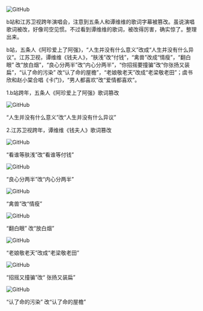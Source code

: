 ![GitHub](https://chinadigitaltimes.net/chinese/files/2021/01/post-660964-5feef1cc683f7.)

b站和江苏卫视跨年演唱会，注意到五条人和谭维维的歌词字幕被篡改。虽说演唱歌词被改，好像司空见惯。不过看到谭维维的歌词，被改得厉害，确实惊了。整理出来。

b站，五条人《阿珍爱上了阿强》，“人生并没有什么意义”改成“人生并没有什么异议”。江苏卫视，谭维维《钱夫人》，“肤浅”改“付钱”，“禽兽”改成“情瘦”，“翻白眼” 改“放白烟”，“良心分两半”改“内心分两半”，“你招摇要撞骗”改“你张扬又装扁”，“认了命的污染” 改“认了命的屋檐”，“老娘敬老天”改成“老梁敬老田”；虞书欣和赵小棠合唱《卡门》，“男人都喜欢”改“爱情都喜欢”。



1.b站跨年，五条人《阿珍爱上了阿强》歌词篡改

![GitHub](https://chinadigitaltimes.net/chinese/files/2021/01/post-660964-5feef1ce4f57c.)

“人生并没有什么意义”改“人生并没有什么异议”

2.江苏卫视跨年，谭维维《钱夫人》歌词篡改

![GitHub](https://chinadigitaltimes.net/chinese/files/2021/01/post-660964-5feef1cfe2b42.)

“看谁等肤浅”改“看谁等付钱”

![GitHub](https://chinadigitaltimes.net/chinese/files/2021/01/post-660964-5feef1d1c60da.)

“良心分两半”改“内心分两半”

![GitHub](https://chinadigitaltimes.net/chinese/files/2021/01/post-660964-5feef1d3a668c.)

“禽兽”改“情瘦”

![GitHub](https://chinadigitaltimes.net/chinese/files/2021/01/post-660964-5feef1d59bd64.)

“翻白眼” 改“放白烟”

![GitHub](https://chinadigitaltimes.net/chinese/files/2021/01/post-660964-5feef1d7d3ba3.)

“老娘敬老天”改成“老梁敬老田”

![GitHub](https://chinadigitaltimes.net/chinese/files/2021/01/post-660964-5feef1cc683f7.)

“招摇又撞骗”改“ 张扬又装扁”

![GitHub](https://chinadigitaltimes.net/chinese/files/2021/01/post-660964-5feef1dbe70c3.)

“认了命的污染” 改“认了命的屋檐”


